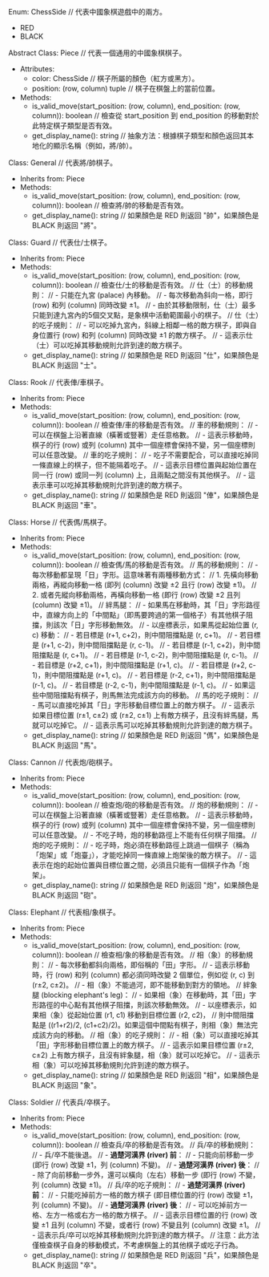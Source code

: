 Enum: ChessSide
  // 代表中國象棋遊戲中的兩方。
  - RED
  - BLACK

Abstract Class: Piece
  // 代表一個通用的中國象棋棋子。
  - Attributes:
    - color: ChessSide // 棋子所屬的顏色（紅方或黑方）。
    - position: (row, column) tuple // 棋子在棋盤上的當前位置。
  - Methods:
    - is_valid_move(start_position: (row, column), end_position: (row, column)): boolean
    // 檢查從 start_position 到 end_position 的移動對於此特定棋子類型是否有效。
    - get_display_name(): string
    // 抽象方法：根據棋子類型和顏色返回其本地化的顯示名稱（例如，將/帥）。

Class: General
  // 代表將/帥棋子。
  - Inherits from: Piece
  - Methods:
    - is_valid_move(start_position: (row, column), end_position: (row, column)): boolean
    // 檢查將/帥的移動是否有效。
    - get_display_name(): string
    // 如果顏色是 RED 則返回 "帥"，如果顏色是 BLACK 則返回 "將"。

Class: Guard
  // 代表仕/士棋子。
  - Inherits from: Piece
  - Methods:
    - is_valid_move(start_position: (row, column), end_position: (row, column)): boolean
    // 檢查仕/士的移動是否有效。
    // 仕（士）的移動規則：
    //   - 只能在九宮 (palace) 內移動。
    //   - 每次移動為斜向一格，即行 (row) 和列 (column) 同時改變 ±1。
    //   - 由於其移動限制，仕（士）最多只能到達九宮內的5個交叉點，是象棋中活動範圍最小的棋子。
    // 仕（士）的吃子規則：
    //   - 可以吃掉九宮內，斜線上相鄰一格的敵方棋子，即與自身位置行 (row) 和列 (column) 同時改變 ±1 的敵方棋子。
    //   - 這表示仕（士）可以吃掉其移動規則允許到達的敵方棋子。
    - get_display_name(): string
    // 如果顏色是 RED 則返回 "仕"，如果顏色是 BLACK 則返回 "士"。

Class: Rook
  // 代表俥/車棋子。
  - Inherits from: Piece
  - Methods:
    - is_valid_move(start_position: (row, column), end_position: (row, column)): boolean
    // 檢查俥/車的移動是否有效。
    // 車的移動規則：
    //   - 可以在棋盤上沿著直線（橫著或豎著）走任意格數。
    //   - 這表示移動時，棋子的行 (row) 或列 (column) 其中一個座標會保持不變，另一個座標則可以任意改變。
    // 車的吃子規則：
    //   - 吃子不需要配合，可以直接吃掉同一條直線上的棋子，但不能隔着吃子。
    //   - 這表示目標位置與起始位置在同一行 (row) 或同一列 (column) 上，且兩點之間沒有其他棋子。
    //   - 這表示車可以吃掉其移動規則允許到達的敵方棋子。
    - get_display_name(): string
    // 如果顏色是 RED 則返回 "俥"，如果顏色是 BLACK 則返回 "車"。

Class: Horse
  // 代表傌/馬棋子。
  - Inherits from: Piece
  - Methods:
    - is_valid_move(start_position: (row, column), end_position: (row, column)): boolean
    // 檢查傌/馬的移動是否有效。
    // 馬的移動規則：
    //   - 每次移動都呈現「日」字形。這意味著有兩種移動方式：
    //     1. 先橫向移動兩格，再縱向移動一格 (即列 (column) 改變 ±2 且行 (row) 改變 ±1)。
    //     2. 或者先縱向移動兩格，再橫向移動一格 (即行 (row) 改變 ±2 且列 (column) 改變 ±1)。
    // 絆馬腿：
    //   - 如果馬在移動時，其「日」字形路徑中，直線方向上的「中間點」（即馬要跨過的第一個格子）有其他棋子阻擋，則該次「日」字形移動無效。
    //   - 以座標表示，如果馬從起始位置 (r, c) 移動：
    //     - 若目標是 (r+1, c+2)，則中間阻擋點是 (r, c+1)。
    //     - 若目標是 (r+1, c-2)，則中間阻擋點是 (r, c-1)。
    //     - 若目標是 (r-1, c+2)，則中間阻擋點是 (r, c+1)。
    //     - 若目標是 (r-1, c-2)，則中間阻擋點是 (r, c-1)。
    //     - 若目標是 (r+2, c+1)，則中間阻擋點是 (r+1, c)。
    //     - 若目標是 (r+2, c-1)，則中間阻擋點是 (r+1, c)。
    //     - 若目標是 (r-2, c+1)，則中間阻擋點是 (r-1, c)。
    //     - 若目標是 (r-2, c-1)，則中間阻擋點是 (r-1, c)。
    //     - 如果這些中間阻擋點有棋子，則馬無法完成該方向的移動。
    // 馬的吃子規則：
    //   - 馬可以直接吃掉其「日」字形移動目標位置上的敵方棋子。
    //   - 這表示如果目標位置 (r±1, c±2) 或 (r±2, c±1) 上有敵方棋子，且沒有絆馬腿，馬就可以吃掉它。
    //   - 這表示馬可以吃掉其移動規則允許到達的敵方棋子。
    - get_display_name(): string
    // 如果顏色是 RED 則返回 "傌"，如果顏色是 BLACK 則返回 "馬"。

Class: Cannon
  // 代表炮/砲棋子。
  - Inherits from: Piece
  - Methods:
    - is_valid_move(start_position: (row, column), end_position: (row, column)): boolean
    // 檢查炮/砲的移動是否有效。
    // 炮的移動規則：
    //   - 可以在棋盤上沿著直線（橫著或豎著）走任意格數。
    //   - 這表示移動時，棋子的行 (row) 或列 (column) 其中一個座標會保持不變，另一個座標則可以任意改變。
    //   - 不吃子時，炮的移動路徑上不能有任何棋子阻擋。
    // 炮的吃子規則：
    //   - 吃子時，炮必須在移動路徑上跳過一個棋子（稱為「炮架」或「炮臺」），才能吃掉同一條直線上炮架後的敵方棋子。
    //   - 這表示在炮的起始位置與目標位置之間，必須且只能有一個棋子作為「炮架」。
    - get_display_name(): string
    // 如果顏色是 RED 則返回 "炮"，如果顏色是 BLACK 則返回 "砲"。

Class: Elephant
  // 代表相/象棋子。
  - Inherits from: Piece
  - Methods:
    - is_valid_move(start_position: (row, column), end_position: (row, column)): boolean
    // 檢查相/象的移動是否有效。
    // 相（象）的移動規則：
    //   - 每次移動都斜向兩格，即俗稱的「田」字形。
    //   - 這表示移動時，行 (row) 和列 (column) 都必須同時改變 2 個單位，例如從 (r, c) 到 (r±2, c±2)。
    //   - 相（象）不能過河，即不能移動到對方的領地。
    // 絆象腿 (blocking elephant's leg)：
    //   - 如果相（象）在移動時，其「田」字形路徑的中心點有其他棋子阻擋，則該次移動無效。
    //   - 以座標表示，如果相（象）從起始位置 (r1, c1) 移動到目標位置 (r2, c2)，
    //     則中間阻擋點是 ((r1+r2)/2, (c1+c2)/2)。如果這個中間點有棋子，則相（象）無法完成該方向的移動。
    // 相（象）的吃子規則：
    //   - 相（象）可以直接吃掉其「田」字形移動目標位置上的敵方棋子。
    //   - 這表示如果目標位置 (r±2, c±2) 上有敵方棋子，且沒有絆象腿，相（象）就可以吃掉它。
    //   - 這表示相（象）可以吃掉其移動規則允許到達的敵方棋子。
    - get_display_name(): string
    // 如果顏色是 RED 則返回 "相"，如果顏色是 BLACK 則返回 "象"。

Class: Soldier
  // 代表兵/卒棋子。
  - Inherits from: Piece
  - Methods:
    - is_valid_move(start_position: (row, column), end_position: (row, column)): boolean
    // 檢查兵/卒的移動是否有效。
    // 兵/卒的移動規則：
    //   - 兵/卒不能後退。
    //   - **過楚河漢界 (river) 前**：
    //     - 只能向前移動一步 (即行 (row) 改變 ±1，列 (column) 不變)。
    //   - **過楚河漢界 (river) 後**：
    //     - 除了向前移動一步外，還可以橫向（左右）移動一步 (即行 (row) 不變，列 (column) 改變 ±1)。
    // 兵/卒的吃子規則：
    //   - **過楚河漢界 (river) 前**：
    //     - 只能吃掉前方一格的敵方棋子 (即目標位置的行 (row) 改變 ±1，列 (column) 不變)。
    //   - **過楚河漢界 (river) 後**：
    //     - 可以吃掉前方一格、左方一格或右方一格的敵方棋子。
    //     - 這表示目標位置的行 (row) 改變 ±1 且列 (column) 不變，或者行 (row) 不變且列 (column) 改變 ±1。
    //   - 這表示兵/卒可以吃掉其移動規則允許到達的敵方棋子。
    // 注意：此方法僅檢查棋子自身的移動模式，不考慮棋盤上的其他棋子或吃子行為。
    - get_display_name(): string
    // 如果顏色是 RED 則返回 "兵"，如果顏色是 BLACK 則返回 "卒"。